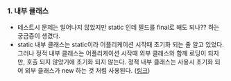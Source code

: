 ### 1. 내부 클래스
- 테스트시 문제는 일어나지 않았지만 static 인데 필드를 final로 해도 되나?? 하는 궁금증이 생겼다.
- static 내부 클래스는 static이라 어플리케이션 시작때 초기화 되는 줄 알고 있었다. 그러나 정적 내부 클래스는 어플리케이션 시작때 외부 클래스와 함께 로딩이 되지만, 호출 되지 않았기에 초기화 되지 않는다.
정적 내부 클래스는 사용시 초기화 되어 외부 클래스가 new 하는 것 처럼 사용된다. ([링크](https://velog.io/@semi-cloud/Java-Static-inner-class-%EB%8A%94-%EC%96%B4%EB%96%BB%EA%B2%8C-%EC%A7%80%EC%97%B0-%EC%B4%88%EA%B8%B0%ED%99%94%EA%B0%80-%EA%B0%80%EB%8A%A5%ED%95%A0%EA%B9%8C))
